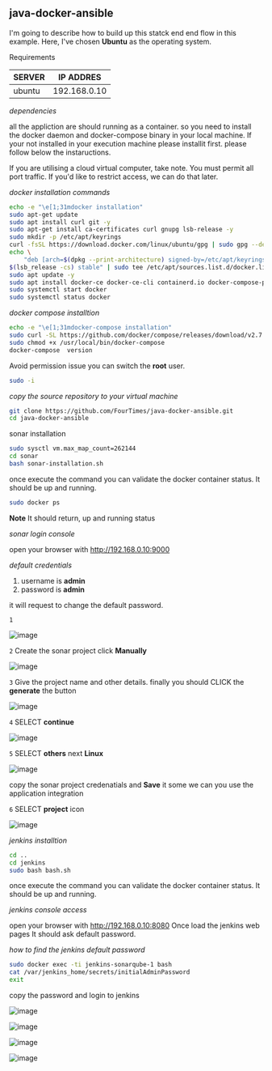 ## java-docker-ansible

I'm going to describe how to build up this statck end end flow in this example. Here, I've chosen **Ubuntu** as the operating system.

Requirements

|SERVER| IP ADDRES|
|---|---|
| ubuntu | 192.168.0.10 |

_dependencies_

all the appliction are should running as a container. so you need to install the docker daemon and docker-compose  binary in your local machine. If your not installed in your execution machine please installit first. please follow below the instaructions.

If you are utilising a cloud virtual computer, take note. You must permit all port traffic. If you'd like to restrict access, we can do that later.

_docker installation commands_

```bash
echo -e "\e[1;31mdocker installation"
sudo apt-get update
sudo apt install curl git -y
sudo apt-get install ca-certificates curl gnupg lsb-release -y
sudo mkdir -p /etc/apt/keyrings
curl -fsSL https://download.docker.com/linux/ubuntu/gpg | sudo gpg --dearmor -o /etc/apt/keyrings/docker.gpg
echo \
    "deb [arch=$(dpkg --print-architecture) signed-by=/etc/apt/keyrings/docker.gpg] https://download.docker.com/linux/ubuntu \
$(lsb_release -cs) stable" | sudo tee /etc/apt/sources.list.d/docker.list >/dev/null
sudo apt update -y
sudo apt install docker-ce docker-ce-cli containerd.io docker-compose-plugin -y
sudo systemctl start docker
sudo systemctl status docker
```

_docker compose installtion_

```bash
echo -e "\e[1;31mdocker-compose installation"
sudo curl -SL https://github.com/docker/compose/releases/download/v2.7.0/docker-compose-linux-x86_64 -o /usr/local/bin/docker-compose
sudo chmod +x /usr/local/bin/docker-compose
docker-compose  version
```

Avoid permission issue you can switch the **root** user.

```bash
sudo -i
```

_copy the source repository to your virtual machine_

```bash
git clone https://github.com/FourTimes/java-docker-ansible.git
cd java-docker-ansible
```
sonar installation

```bash
sudo sysctl vm.max_map_count=262144
cd sonar
bash sonar-installation.sh
```

once execute the command you can validate the docker container status. It should be up and running.

```bash
sudo docker ps 
```

**Note** It should return, up and running status

_sonar login console_

open your browser with http://192.168.0.10:9000

_default credentials_

1. username is **admin**
2. password is **admin** 

it will request to change the default password.

`1`

![image](https://user-images.githubusercontent.com/91359308/181612050-6b8113fa-b00c-4181-9d0f-e4bf49370801.png)

`2`  Create the sonar project click **Manually**

![image](https://user-images.githubusercontent.com/91359308/181612251-1d7f9448-882b-4210-afce-a245d15c146d.png)

`3` Give the project name and other details. finally you should CLICK the **generate** the button

![image](https://user-images.githubusercontent.com/91359308/181612437-b1ea02b7-0d61-4b12-88a5-9bedb10dca81.png)

`4` SELECT **continue**

![image](https://user-images.githubusercontent.com/91359308/181612532-cbc57eb6-21ce-4299-a956-ddd3fe5285ae.png)

`5` SELECT **others** next **Linux**

![image](https://user-images.githubusercontent.com/91359308/181612656-a719c6b7-31ab-475d-ae27-f55633d5b460.png)

copy the sonar project credenatials and **Save** it some we can you use the application integration

`6` SELECT **project** icon 

![image](https://user-images.githubusercontent.com/91359308/181612873-46a2e4eb-252a-414f-a14f-8c573c698ad2.png)

_jenkins installtion_

```bash
cd ..
cd jenkins
sudo bash bash.sh
```

once execute the command you can validate the docker container status. It should be up and running.

_jenkins console access_

open your browser with http://192.168.0.10:8080 Once load the jenkins web pages It should ask default password.

_how to find the jenkins default password_

```bash
sudo docker exec -ti jenkins-sonarqube-1 bash
cat /var/jenkins_home/secrets/initialAdminPassword
exit
```

copy the password and login to jenkins

![image](https://user-images.githubusercontent.com/91359308/181616969-89bca2c7-2269-4794-8d0d-94960f2a5866.png)

![image](https://user-images.githubusercontent.com/91359308/181617606-47b906dc-7e50-4d0b-bbf7-8513e9a615ef.png)

![image](https://user-images.githubusercontent.com/91359308/181617909-a5c5c212-8bce-4223-bf02-8942106819b9.png)

![image](https://user-images.githubusercontent.com/91359308/181618030-2918a4b7-23ec-4745-ae7e-6edd7ca18444.png)



